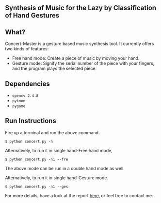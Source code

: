 ## Synthesis of Music for the Lazy by Classification of Hand Gestures

## What?
Concert-Master is a gesture based music synthesis tool.
It currently offers two kinds of features:
* Free hand mode: Create a piece of music by moving your hand.
* Gesture mode: Signify the serial number of the piece with your fingers, and the program plays the selected piece.

## Dependencies
- ```opencv 2.4.8```
- ```pyknon```
- ```pygame```

## Run Instructions
Fire up a terminal and run the above command.
```
$ python concert.py -h
```

Alternatively, to run it in single hand-Free hand mode,
```
$ python concert.py -n1 --fre

```
The above mode can be run in a double hand mode as well.

Alternatively, to run it in single hand-Gesture mode.
```
$ python concert.py -n1 --ges
```

For more details, have a look at the report [here](report/Template.pdf), or feel free to contact me.
